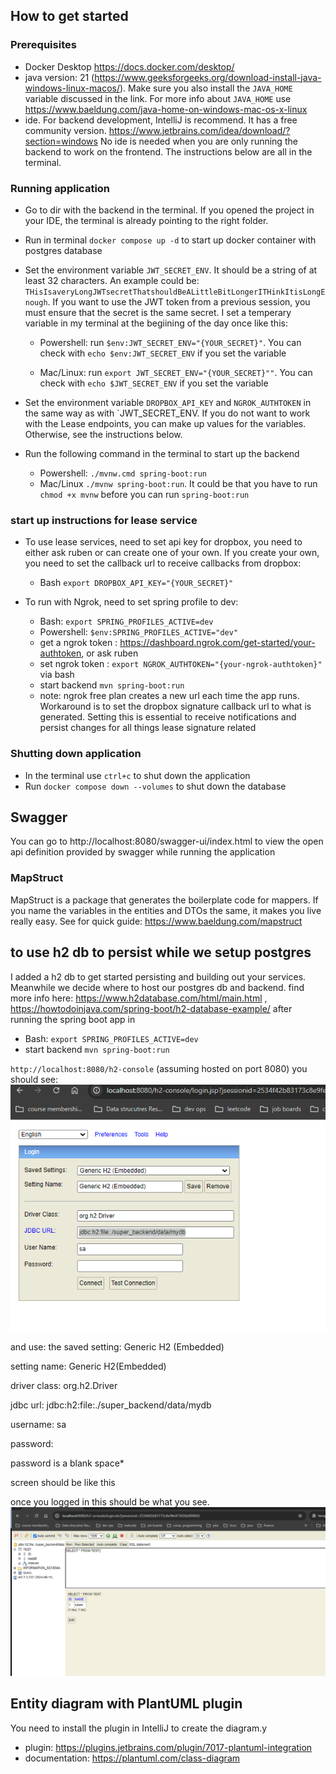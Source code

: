 ## How to get started

### Prerequisites
- Docker Desktop https://docs.docker.com/desktop/
- java version: 21 (https://www.geeksforgeeks.org/download-install-java-windows-linux-macos/). Make sure you also install the `JAVA_HOME` variable discussed in the link. For more info about `JAVA_HOME` use https://www.baeldung.com/java-home-on-windows-mac-os-x-linux
- ide. For backend development, IntelliJ is recommend. It has a free community version. https://www.jetbrains.com/idea/download/?section=windows No ide is needed when you are only running the backend to work on the frontend. The instructions below are all in the terminal.

### Running application
- Go to dir with the backend in the terminal. If you opened the project in your IDE, the terminal is already pointing to the right folder. 
- Run in terminal `docker compose up -d` to start up docker container with postgres database
- Set the environment variable `JWT_SECRET_ENV`. It should be a string of at least 32 characters. An example could be: `THisIsaveryLongJWTsecretThatshouldBeALittleBitLongerITHinkItisLongEnough`. If you want to use the JWT token from a previous session, you must ensure that the secret is the same secret. I set a temperary variable in my terminal at the begiining of the day once like this: 
  - Powershell: run `$env:JWT_SECRET_ENV="{YOUR_SECRET}"`. You can check with `echo $env:JWT_SECRET_ENV` if you set the variable

  - Mac/Linux: run `export JWT_SECRET_ENV="{YOUR_SECRET}""`. You can check with `echo $JWT_SECRET_ENV` if you set the variable
- Set the environment variable `DROPBOX_API_KEY` and `NGROK_AUTHTOKEN` in the same way as with `JWT_SECRET_ENV. If you do not want to work with the Lease endpoints, you can make up values for the variables. Otherwise, see the instructions below.

- Run the following command in the terminal to start up the backend
  - Powershell: `./mvnw.cmd spring-boot:run`
  - Mac/Linux `./mvnw spring-boot:run`. It could be that you have to run `chmod +x mvnw` before you can run `spring-boot:run`


### start up instructions for lease service
- To use lease services, need to set api key for dropbox, you need to either ask ruben or can create one of your own. If you create your own, you need to set the callback url to receive callbacks from dropbox:

  - Bash `export DROPBOX_API_KEY="{YOUR_SECRET}"` 
- To run with Ngrok, need to set spring profile to dev: 
  - Bash: `export SPRING_PROFILES_ACTIVE=dev`
  - Powershell: `$env:SPRING_PROFILES_ACTIVE="dev"`
  - get a ngrok token : https://dashboard.ngrok.com/get-started/your-authtoken, or ask ruben
  - set ngrok token : `export NGROK_AUTHTOKEN="{your-ngrok-authtoken}"` via bash
  - start backend `mvn spring-boot:run`
  - note: ngrok free plan creates a new url each time the app runs. Workaround is to set the dropbox signature callback url to what is generated. Setting this is essential to receive notifications and persist changes for all things lease signature related

### Shutting down application
- In the terminal use `ctrl+c` to shut down the application
- Run `docker compose down --volumes` to shut down the database

## Swagger

You can go to http://localhost:8080/swagger-ui/index.html to view the open api definition provided by swagger while running the application

### MapStruct

MapStruct is a package that generates the boilerplate code for mappers. If you name the variables in the entities and DTOs the same, it makes you live really easy. See for quick guide: https://www.baeldung.com/mapstruct


## to use h2 db to persist while we setup postgres
I added a h2 db to get started persisting and building out your services. Meanwhile we decide where to host our postgres db and backend.
find more info here: https://www.h2database.com/html/main.html , https://howtodoinjava.com/spring-boot/h2-database-example/
after running the spring boot app in
- Bash: `export SPRING_PROFILES_ACTIVE=dev`
- start backend `mvn spring-boot:run`

``http://localhost:8080/h2-console`` (assuming hosted on port 8080)
you should see: 
![img.png](img.png)

and use:
the saved setting: Generic H2 (Embedded)

setting name: Generic H2(Embedded)

driver class: org.h2.Driver

jdbc url: jdbc:h2:file:./super_backend/data/mydb

username: sa

password:

password is a blank space*  

screen should be like this

once you logged in this should be what you see. 
![img_1.png](img_1.png)


## Entity diagram with PlantUML plugin

You need to install the plugin in IntelliJ to create the diagram.y

 - plugin: https://plugins.jetbrains.com/plugin/7017-plantuml-integration
 - documentation: https://plantuml.com/class-diagram
